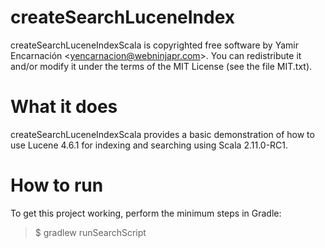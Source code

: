 createSearchLuceneIndex
=====

createSearchLuceneIndexScala is copyrighted free software by Yamir Encarnación &lt;yencarnacion@webninjapr.com&gt;.
You can redistribute it and/or modify it under the terms of the MIT License (see the
file MIT.txt).

What it does
=====

createSearchLuceneIndexScala provides a basic demonstration of how to use Lucene 4.6.1
for indexing and searching using Scala 2.11.0-RC1.

How to run
=====
To get this project working, perform the minimum steps in Gradle:

>$ gradlew runSearchScript

